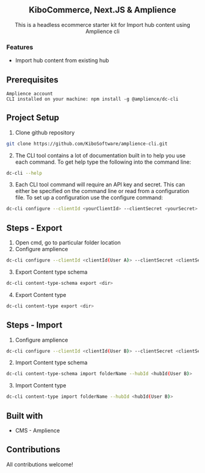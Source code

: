 <h2 align="center">KiboCommerce, Next.JS & Amplience </h2>

<p align="center">
This is a headless ecommerce starter kit for Import hub content using Amplience cli<br>
</p>

### Features

- Import hub content from existing hub 

## Prerequisites

    Amplience account
    CLI installed on your machine: npm install -g @amplience/dc-cli

## Project Setup

1. Clone github repository
```bash
git clone https://github.com/KiboSoftware/amplience-cli.git
```
2. The CLI tool contains a lot of documentation built in to help you use each command. To get help type the following into the command line:
```bash
dc-cli --help
```

3. Each CLI tool command will require an API key and secret. This can either be specified on the command line or read from a configuration file. To set up a configuration use the configure command:
```bash
dc-cli configure --clientId <yourClientId> --clientSecret <yourSecret> --hubId <hubId>
```

## Steps - Export

1. Open cmd, go to particular folder location
2. Configure amplience 
```bash
dc-cli configure --clientId <clientId(User A)> --clientSecret <clientSecret(User A)> --hubId <hubId(User A)>
```
3. Export Content type schema
```bash
dc-cli content-type-schema export <dir>
```
4. Export Content type
```bash
dc-cli content-type export <dir>
```

## Steps - Import

1. Configure amplience 
```bash
dc-cli configure --clientId <clientId(User B)> --clientSecret <clientSecret(User B)> --hubId <hubId(User B)>
```
2. Import Content type schema
```bash
dc-cli content-type-schema import folderName --hubId <hubId(User B)>
```

3. Import Content type
```bash
dc-cli content-type import folderName --hubId <hubId(User B)>
```


## Built with

- CMS - Amplience

## Contributions

All contributions welcome!

```

```